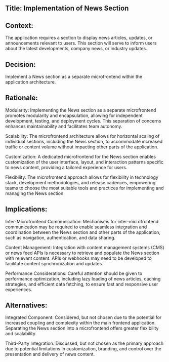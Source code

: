 ## Title: Implementation of News Section

## Context:
The application requires a section to display news articles, updates, or announcements relevant to users. This section will serve to inform users about the latest developments, company news, or industry updates.

## Decision:
Implement a News section as a separate microfrontend within the application architecture.

## Rationale:

Modularity: Implementing the News section as a separate microfrontend promotes modularity and encapsulation, allowing for independent development, testing, and deployment cycles. This separation of concerns enhances maintainability and facilitates team autonomy.

Scalability: The microfrontend architecture allows for horizontal scaling of individual sections, including the News section, to accommodate increased traffic or content volume without impacting other parts of the application.

Customization: A dedicated microfrontend for the News section enables customization of the user interface, layout, and interaction patterns specific to news content, providing a tailored experience for users.

Flexibility: The microfrontend approach allows for flexibility in technology stack, development methodologies, and release cadences, empowering teams to choose the most suitable tools and practices for implementing and managing the News section.

## Implications:

Inter-Microfrontend Communication: Mechanisms for inter-microfrontend communication may be required to enable seamless integration and coordination between the News section and other parts of the application, such as navigation, authentication, and data sharing.

Content Management: Integration with content management systems (CMS) or news feed APIs is necessary to retrieve and populate the News section with relevant content. APIs or webhooks may need to be developed to facilitate content synchronization and updates.

Performance Considerations: Careful attention should be given to performance optimization, including lazy loading of news articles, caching strategies, and efficient data fetching, to ensure fast and responsive user experiences.

## Alternatives:

Integrated Component: Considered, but not chosen due to the potential for increased coupling and complexity within the main frontend application. Separating the News section into a microfrontend offers greater flexibility and scalability.

Third-Party Integration: Discussed, but not chosen as the primary approach due to potential limitations in customization, branding, and control over the presentation and delivery of news content.